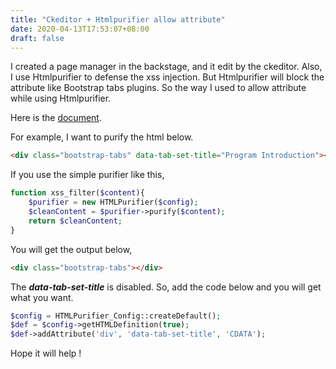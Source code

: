 ```yaml
---
title: "Ckeditor + Htmlpurifier allow attribute"
date: 2020-04-13T17:53:07+08:00
draft: false
---
```


I created a page manager in the backstage, and it edit by the ckeditor. Also, I use Htmlpurifier to defense the xss injection. But Htmlpurifier will block the attribute like Bootstrap tabs plugins. 
So the way I used to allow attribute while using Htmlpurifier.

Here is the [document](http://www.poultry.org.tw/htmlpurifier/docs/enduser-customize.html).

For example, I want to purify the html below.

```html
<div class="bootstrap-tabs" data-tab-set-title="Program Introduction"></div>
```

If you use the simple purifier like this,

```php
function xss_filter($content){
    $purifier = new HTMLPurifier($config);
    $cleanContent = $purifier->purify($content);
    return $cleanContent;
}
```

You will get the output below,

```html
<div class="bootstrap-tabs"></div>
```

The  ***data-tab-set-title***  is disabled. So, add the code below and you will get what you want.

```php
$config = HTMLPurifier_Config::createDefault(); 
$def = $config->getHTMLDefinition(true);
$def->addAttribute('div', 'data-tab-set-title', 'CDATA');
```

Hope it will help !